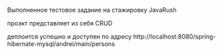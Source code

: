 Выполненное тестовое задание на стажировку JavaRush

проэкт представляет из себя CRUD

деплоится успешно и доступен по адресу http://localhost:8080/spring-hibernate-mysql/andrei/main/persons
